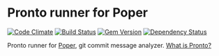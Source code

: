 # Pronto runner for Poper

[![Code Climate](https://codeclimate.com/github/mmozuras/pronto-poper.png)](https://codeclimate.com/github/mmozuras/pronto-poper)
[![Build Status](https://travis-ci.org/mmozuras/pronto-poper.png)](https://travis-ci.org/mmozuras/pronto-poper)
[![Gem Version](https://badge.fury.io/rb/pronto-poper.png)](http://badge.fury.io/rb/pronto-poper)
[![Dependency Status](https://gemnasium.com/mmozuras/pronto-poper.png)](https://gemnasium.com/mmozuras/pronto-poper)

Pronto runner for [Poper](https://github.com/mmozuras/poper), git commit message analyzer. [What is Pronto?](https://github.com/mmozuras/pronto)
